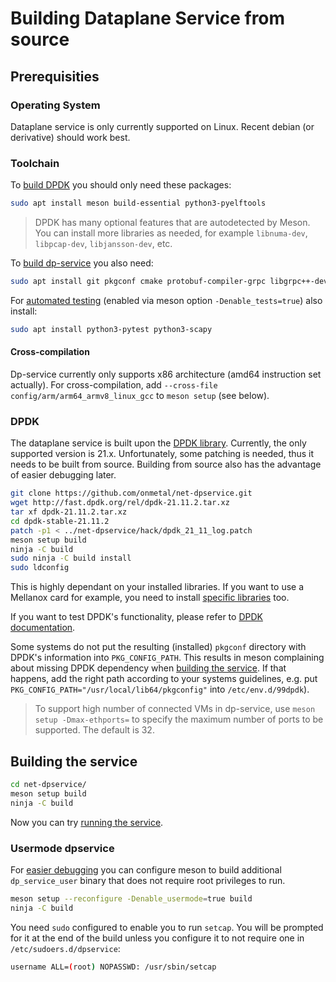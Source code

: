 # Building Dataplane Service from source

## Prerequisities

### Operating System
Dataplane service is only currently supported on Linux. Recent debian (or derivative) should work best.

### Toolchain
To [build DPDK](#dpdk) you should only need these packages:
```bash
sudo apt install meson build-essential python3-pyelftools
```
> DPDK has many optional features that are autodetected by Meson. You can install more libraries as needed, for example `libnuma-dev`, `libpcap-dev`, `libjansson-dev`, etc.

To [build dp-service](#building-the-service) you also need:
```bash
sudo apt install git pkgconf cmake protobuf-compiler-grpc libgrpc++-dev uuid-dev
```
For [automated testing](../testing/) (enabled via meson option `-Denable_tests=true`) also install:
```bash
sudo apt install python3-pytest python3-scapy
```

#### Cross-compilation
Dp-service currently only supports x86 architecture (amd64 instruction set actually). For cross-compilation, add `--cross-file config/arm/arm64_armv8_linux_gcc` to `meson setup` (see below).


### DPDK
The dataplane service is built upon the [DPDK library](https://dpdk.org). Currently, the only supported version is 21.x. Unfortunately, some patching is needed, thus it needs to be built from source. Building from source also has the advantage of easier debugging later.
```bash
git clone https://github.com/onmetal/net-dpservice.git
wget http://fast.dpdk.org/rel/dpdk-21.11.2.tar.xz
tar xf dpdk-21.11.2.tar.xz
cd dpdk-stable-21.11.2
patch -p1 < ../net-dpservice/hack/dpdk_21_11_log.patch
meson setup build
ninja -C build
sudo ninja -C build install
sudo ldconfig
```
This is highly dependant on your installed libraries. If you want to use a Mellanox card for example, you need to install [specific libraries](mellanox.md#building-dpdk) too.

If you want to test DPDK's functionality, please refer to [DPDK documentation](http://core.dpdk.org/doc/quick-start/).

Some systems do not put the resulting (installed) `pkgconf` directory with DPDK's information into `PKG_CONFIG_PATH`. This results in meson complaining about missing DPDK dependency when [building the service](#building-the-service). If that happens, add the right path according to your systems guidelines, e.g. put `PKG_CONFIG_PATH="/usr/local/lib64/pkgconfig"` into `/etc/env.d/99dpdk`).

> To support high number of connected VMs in dp-service, use `meson setup -Dmax-ethports=` to specify the maximum number of ports to be supported. The default is 32.


## Building the service
```bash
cd net-dpservice/
meson setup build
ninja -C build
```
Now you can try [running the service](running.md).

### Usermode dpservice
For [easier debugging](debugging.md) you can configure meson to build additional `dp_service_user` binary that does not require root privileges to run.
```bash
meson setup --reconfigure -Denable_usermode=true build
ninja -C build
```
You need `sudo` configured to enable you to run `setcap`. You will be prompted for it at the end of the build unless you configure it to not require one in `/etc/sudoers.d/dpservice`:
```bash
username ALL=(root) NOPASSWD: /usr/sbin/setcap
```
